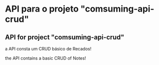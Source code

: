 # API para o projeto "comsuming-api-crud"

## API for project "comsuming-api-crud"

a API consta um CRUD básico de Recados!

the API contains a basic CRUD of Notes!


